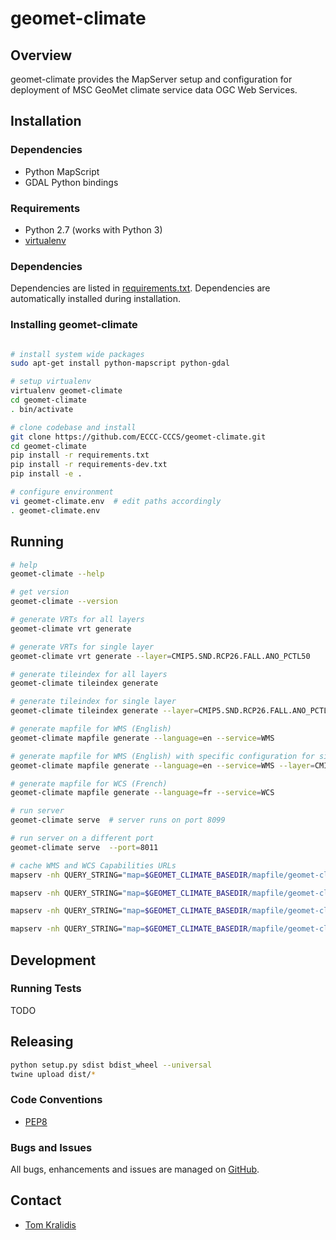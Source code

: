 # geomet-climate

## Overview

geomet-climate provides the MapServer setup and configuration for deployment
of MSC GeoMet climate service data OGC Web Services.

## Installation

### Dependencies

- Python MapScript
- GDAL Python bindings

### Requirements
- Python 2.7 (works with Python 3)
- [virtualenv](https://virtualenv.pypa.io/)

### Dependencies
Dependencies are listed in [requirements.txt](requirements.txt). Dependencies
are automatically installed during installation.

### Installing geomet-climate
```bash

# install system wide packages
sudo apt-get install python-mapscript python-gdal

# setup virtualenv
virtualenv geomet-climate
cd geomet-climate
. bin/activate

# clone codebase and install
git clone https://github.com/ECCC-CCCS/geomet-climate.git
cd geomet-climate
pip install -r requirements.txt
pip install -r requirements-dev.txt
pip install -e .

# configure environment
vi geomet-climate.env  # edit paths accordingly
. geomet-climate.env
```

## Running

```bash
# help
geomet-climate --help

# get version
geomet-climate --version

# generate VRTs for all layers
geomet-climate vrt generate

# generate VRTs for single layer
geomet-climate vrt generate --layer=CMIP5.SND.RCP26.FALL.ANO_PCTL50

# generate tileindex for all layers
geomet-climate tileindex generate

# generate tileindex for single layer
geomet-climate tileindex generate --layer=CMIP5.SND.RCP26.FALL.ANO_PCTL50

# generate mapfile for WMS (English)
geomet-climate mapfile generate --language=en --service=WMS

# generate mapfile for WMS (English) with specific configuration for single layer
geomet-climate mapfile generate --language=en --service=WMS --layer=CMIP5.SND.RCP26.FALL.ANO_PCTL50

# generate mapfile for WCS (French)
geomet-climate mapfile generate --language=fr --service=WCS

# run server
geomet-climate serve  # server runs on port 8099

# run server on a different port
geomet-climate serve  --port=8011

# cache WMS and WCS Capabilities URLs
mapserv -nh QUERY_STRING="map=$GEOMET_CLIMATE_BASEDIR/mapfile/geomet-climate-WMS-en.map&service=WMS&version=1.3.0&request=GetCapabilities" > $GEOMET_CLIMATE_BASEDIR/geomet-climate-WMS-1.3.0-capabilities-en.xml && mv -f $GEOMET_CLIMATE_BASEDIR/geomet-climate-WMS-1.3.0-capabilities-en.xml $GEOMET_CLIMATE_BASEDIR/mapfile

mapserv -nh QUERY_STRING="map=$GEOMET_CLIMATE_BASEDIR/mapfile/geomet-climate-WMS-fr.map&lang=fr&service=WMS&version=1.3.0&request=GetCapabilities" > $GEOMET_CLIMATE_BASEDIR/geomet-climate-WMS-1.3.0-capabilities-fr.xml && mv -f $GEOMET_CLIMATE_BASEDIR/geomet-climate-WMS-1.3.0-capabilities-fr.xml $GEOMET_CLIMATE_BASEDIR/mapfile

mapserv -nh QUERY_STRING="map=$GEOMET_CLIMATE_BASEDIR/mapfile/geomet-climate-WCS-en.map&service=WCS&version=2.1.0&request=GetCapabilities" > $GEOMET_CLIMATE_BASEDIR/geomet-climate-WCS-2.0.1-capabilities-en.xml && mv -f $GEOMET_CLIMATE_BASEDIR/geomet-climate-WCS-2.0.1-capabilities-en.xml $GEOMET_CLIMATE_BASEDIR/mapfile

mapserv -nh QUERY_STRING="map=$GEOMET_CLIMATE_BASEDIR/mapfile/geomet-climate-WCS-fr.map&lang=fr&service=WCS&version=2.1.0&request=GetCapabilities" > $GEOMET_CLIMATE_BASEDIR/geomet-climate-WCS-2.0.1-capabilities-fr.xml && mv -f $GEOMET_CLIMATE_BASEDIR/geomet-climate-WCS-2.0.1-capabilities-fr.xml $GEOMET_CLIMATE_BASEDIR/mapfile
```

## Development

### Running Tests

TODO

## Releasing

```bash
python setup.py sdist bdist_wheel --universal
twine upload dist/*
```

### Code Conventions

* [PEP8](https://www.python.org/dev/peps/pep-0008)

### Bugs and Issues

All bugs, enhancements and issues are managed on [GitHub](https://github.com/ECCC-CCCS/geomet-climate).

## Contact

* [Tom Kralidis](https://github.com/tomkralidis)
